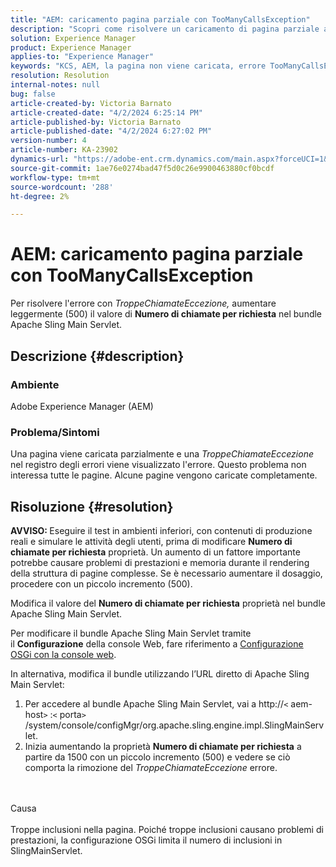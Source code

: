 ```yaml
---
title: "AEM: caricamento pagina parziale con TooManyCallsException"
description: "Scopri come risolvere un caricamento di pagina parziale a causa di troppe inclusioni all’interno della pagina."
solution: Experience Manager
product: Experience Manager
applies-to: "Experience Manager"
keywords: "KCS, AEM, la pagina non viene caricata, errore TooManyCallsExceptions, TooManyCallsExceptions, Adobe Experience Manager, risoluzione dei problemi, Experience Manager"
resolution: Resolution
internal-notes: null
bug: false
article-created-by: Victoria Barnato
article-created-date: "4/2/2024 6:25:14 PM"
article-published-by: Victoria Barnato
article-published-date: "4/2/2024 6:27:02 PM"
version-number: 4
article-number: KA-23902
dynamics-url: "https://adobe-ent.crm.dynamics.com/main.aspx?forceUCI=1&pagetype=entityrecord&etn=knowledgearticle&id=10e48552-1ef1-ee11-904b-6045bd04ed02"
source-git-commit: 1ae76e0274bad47f5d0c26e9900463880cf0bcdf
workflow-type: tm+mt
source-wordcount: '288'
ht-degree: 2%

---
```


# AEM: caricamento pagina parziale con TooManyCallsException


Per risolvere l&#39;errore con *TroppeChiamateEccezione,* aumentare leggermente (500) il valore di <b>Numero di chiamate per richiesta</b> nel bundle Apache Sling Main Servlet.

## Descrizione {#description}


### Ambiente

Adobe Experience Manager (AEM)

### Problema/Sintomi

Una pagina viene caricata parzialmente e una *TroppeChiamateEccezione* nel registro degli errori viene visualizzato l&#39;errore. Questo problema non interessa tutte le pagine. Alcune pagine vengono caricate completamente.


## Risoluzione {#resolution}


<b>AVVISO: </b>Eseguire il test in ambienti inferiori, con contenuti di produzione reali e simulare le attività degli utenti, prima di modificare <b>Numero di chiamate per richiesta</b> proprietà. Un aumento di un fattore importante potrebbe causare problemi di prestazioni e memoria durante il rendering della struttura di pagine complesse. Se è necessario aumentare il dosaggio, procedere con un piccolo incremento (500). 

Modifica il valore del <b>Numero di chiamate per richiesta</b> proprietà nel bundle Apache Sling Main Servlet.

Per modificare il bundle Apache Sling Main Servlet tramite il <b>Configurazione</b> della console Web, fare riferimento a [Configurazione OSGi con la console web](https://experienceleague.adobe.com/en/docs/experience-manager-65/content/implementing/deploying/configuring/configuring-osgi#osgi-configuration-with-the-web-console).

In alternativa, modifica il bundle utilizzando l’URL diretto di Apache Sling Main Servlet:

1. Per accedere al bundle Apache Sling Main Servlet, vai a http://`<` aem-host`>` :`<` porta`>` /system/console/configMgr/org.apache.sling.engine.impl.SlingMainServlet.
2. Inizia aumentando la proprietà <b>Numero di chiamate per richiesta</b> a partire da 1500 con un piccolo incremento (500) e vedere se ciò comporta la rimozione del *TroppeChiamateEccezione* errore.

<br><br>Causa<br><br>
Troppe inclusioni nella pagina. Poiché troppe inclusioni causano problemi di prestazioni, la configurazione OSGi limita il numero di inclusioni in SlingMainServlet.
